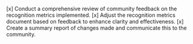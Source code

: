 [x] Conduct a comprehensive review of community feedback on the recognition metrics implemented.
[x] Adjust the recognition metrics document based on feedback to enhance clarity and effectiveness.
[x] Create a summary report of changes made and communicate this to the community.